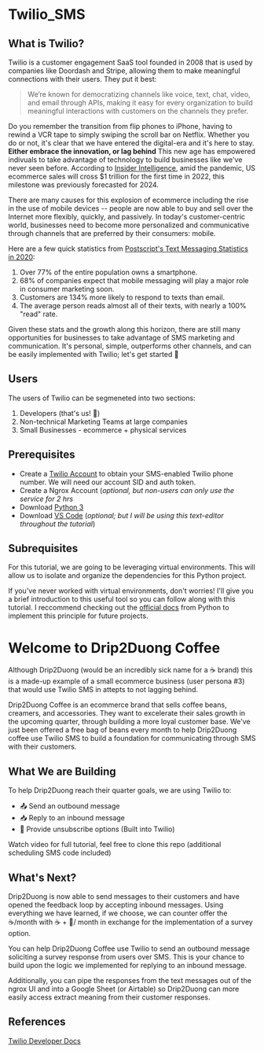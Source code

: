 # Twilio_SMS

## What is Twilio? 
Twilio is a customer engagement SaaS tool founded in 2008 that is used by companies like Doordash and Stripe, allowing them to make meaningful connections with their users. They put it best: 
> We’re known for democratizing channels like voice, text, chat, video, and email through APIs, making it easy for every organization to build meaningful interactions with customers on the channels they prefer.

Do you remember the transition from flip phones to iPhone, having to rewind a VCR tape to simply swiping the scroll bar on Netflix. Whether you do or not, it's clear that we have entered the digital-era and it's here to stay. **Either embrace the innovation, or lag behind** This new age has empowered indivuals to take advantage of technology to build businesses like we've never seen before. According to [Insider Intelligence](https://www.insiderintelligence.com/insights/ecommerce-industry-statistics/), amid the pandemic, US ecommerce sales will cross $1 trillion for the first time in 2022, this milestone was previously forecasted for 2024. 

There are many causes for this explosion of ecommerce including the rise in the use of mobile devices -- people are now able to buy and sell over the Internet more flexibly, quickly, and passively. In today's customer-centric world, businesses need to become more personalized and communicative through channels that are preferred by their consumers: mobile. 

Here are a few quick statistics from [Postscript's Text Messaging Statistics in 2020](https://postscript.io/blog/text-messaging-statistics): 
1. Over 77% of the entire population owns a smartphone. 
2. 68% of companies expect that mobile messaging will play a major role in consumer marketing soon. 
3. Customers are 134% more likely to respond to texts than email. 
4. The average person reads almost all of their texts, with nearly a 100% "read" rate. 

Given these stats and the growth along this horizon, there are still many opportunities for businesses to take advantage of SMS marketing and communication. It's personal, simple, outperforms other channels, and can be easily implemented with Twilio; let's get started :partying_face: 

## Users 
The users of Twilio can be segmeneted into two sections: 
1. Developers (that's us! :cowboy_hat_face:)
2. Non-technical Marketing Teams at large companies 
3. Small Businesses - ecommerce + physical services 

## Prerequisites 
- Create a [Twilio Account](https://www.twilio.com/sms) to obtain your SMS-enabled Twilio phone number. We will need our account SID and auth token. 
- Create a Ngrox Account (*optional, but non-users can only use the service for 2 hrs* 
- Download [Python 3](https://www.python.org/downloads/) 
- Download [VS Code](https://code.visualstudio.com/download) (*optional; but I will be using this text-editor throughout the tutorial*)

## Subrequisites 
For this tutorial, we are going to be leveraging virtual environments. This will allow us to isolate and organize the dependencies for this Python project. 

If you've never worked with virtual environments, don't worries! I'll give you a brief introduction to this useful tool so you can follow along with this tutorial. I reccommend checking out the [official docs](https://docs.python.org/3/tutorial/venv.html) from Python to implement this principle for future projects. 

# Welcome to Drip2Duong Coffee 
Although Drip2Duong (would be an incredibly sick name for a :coffee: brand) this is a made-up example of a small ecommerce business (user persona #3) that would use Twilio SMS in attepts to not lagging behind. 

Drip2Duong Coffee is an ecommerce brand that sells coffee beans, creamers, and accessories. They want to excelerate their sales growth in the upcoming quarter, through building a more loyal customer base. We've just been offered a free bag of beans every month to help Drip2Duong coffee use Twilio SMS to build a foundation for communicating through SMS with their customers. 

## What We are Building 
To help Drip2Duong reach their quarter goals, we are using Twilio to: 
- :outbox_tray: Send an outbound message 
- :inbox_tray: Reply to an inbound message
- :no_mobile_phones: Provide unsubscribe options (Built into Twilio) 

Watch video for full tutorial, feel free to clone this repo (additional scheduling SMS code included)  

## What's Next? 
Drip2Duong is now able to send messages to their customers and have opened the feedback loop by accepting inbound messages. Using everything we have learned, if we choose, we can counter offer the :coffee:/month with :coffee: + :milk_glass:/ month in exchange for the implementation of a survey option. 

You can help Drip2Duong Coffee use Twilio to send an outbound message soliciting a survey response from users over SMS. This is your chance to build upon the logic we implemented for replying to an inbound message. 

Additionally, you can pipe the responses from the text messages out of the ngrox UI and into a Google Sheet (or Airtable) so Drip2Duong can more easily access extract meaning from their customer responses. 

## References
[Twilio Developer Docs](https://www.twilio.com/docs/sms/quickstart/python)
